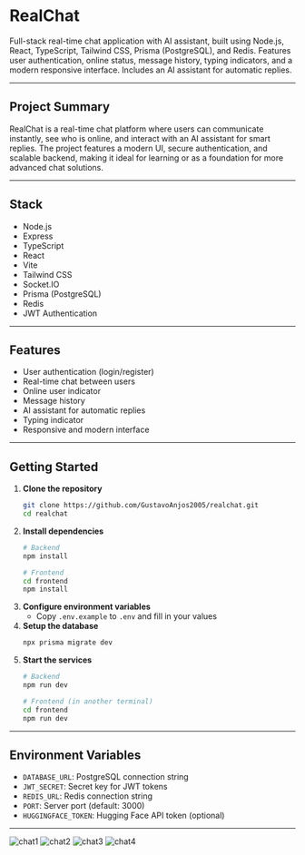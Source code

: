 # RealChat

Full-stack real-time chat application with AI assistant, built using Node.js, React, TypeScript, Tailwind CSS, Prisma (PostgreSQL), and Redis. Features user authentication, online status, message history, typing indicators, and a modern responsive interface. Includes an AI assistant for automatic replies.

---

## Project Summary

RealChat is a real-time chat platform where users can communicate instantly, see who is online, and interact with an AI assistant for smart replies. The project features a modern UI, secure authentication, and scalable backend, making it ideal for learning or as a foundation for more advanced chat solutions.

---

## Stack

- Node.js
- Express
- TypeScript
- React
- Vite
- Tailwind CSS
- Socket.IO
- Prisma (PostgreSQL)
- Redis
- JWT Authentication

---

## Features

- User authentication (login/register)
- Real-time chat between users
- Online user indicator
- Message history
- AI assistant for automatic replies
- Typing indicator
- Responsive and modern interface

---

## Getting Started

1. **Clone the repository**
   ```bash
   git clone https://github.com/GustavoAnjos2005/realchat.git
   cd realchat
   ```
2. **Install dependencies**
   ```bash
   # Backend
   npm install

   # Frontend
   cd frontend
   npm install
   ```
3. **Configure environment variables**
   - Copy `.env.example` to `.env` and fill in your values
4. **Setup the database**
   ```bash
   npx prisma migrate dev
   ```
5. **Start the services**
   ```bash
   # Backend
   npm run dev

   # Frontend (in another terminal)
   cd frontend
   npm run dev
   ```

---

## Environment Variables

- `DATABASE_URL`: PostgreSQL connection string
- `JWT_SECRET`: Secret key for JWT tokens
- `REDIS_URL`: Redis connection string
- `PORT`: Server port (default: 3000)
- `HUGGINGFACE_TOKEN`: Hugging Face API token (optional)

---

![chat1](https://github.com/user-attachments/assets/11fdb099-edc5-4e23-a3d3-c0b191e977d9)
![chat2](https://github.com/user-attachments/assets/82aa9658-0aee-4c9e-9dce-2dd17a9aa412)
![chat3](https://github.com/user-attachments/assets/5e91cef7-6570-4e44-85f0-1c26340723cd)
![chat4](https://github.com/user-attachments/assets/5a1b0eb6-857c-4a83-ae22-2cf71febadc7)
